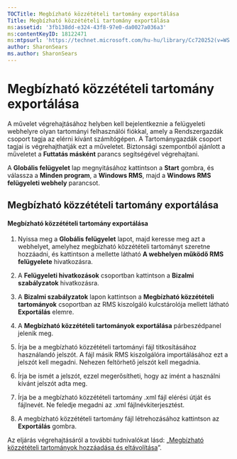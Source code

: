 ```yaml
---
TOCTitle: Megbízható közzétételi tartomány exportálása
Title: Megbízható közzétételi tartomány exportálása
ms:assetid: '3fb138dd-e324-43f8-97e0-da0027a036a3'
ms:contentKeyID: 18122471
ms:mtpsurl: 'https://technet.microsoft.com/hu-hu/library/Cc720252(v=WS.10)'
author: SharonSears
ms.author: SharonSears
---
```


Megbízható közzétételi tartomány exportálása
============================================

A művelet végrehajtásához helyben kell bejelentkeznie a felügyeleti webhelyre olyan tartományi felhasználói fiókkal, amely a Rendszergazdák csoport tagja az elérni kívánt számítógépen. A Tartománygazdák csoport tagjai is végrehajthatják ezt a műveletet. Biztonsági szempontból ajánlott a műveletet a **Futtatás másként** parancs segítségével végrehajtani.

A **Globális felügyelet** lap megnyitásához kattintson a **Start** gombra, és válassza a **Minden program**, a **Windows RMS**, majd a **Windows RMS felügyeleti webhely** parancsot.

Megbízható közzétételi tartomány exportálása
--------------------------------------------

#### Megbízható közzétételi tartomány exportálása

1.  Nyissa meg a **Globális felügyelet** lapot, majd keresse meg azt a webhelyet, amelyhez megbízható közzétételi tartományt szeretne hozzáadni, és kattintson a mellette látható **A webhelyen működő RMS felügyelete** hivatkozásra.

2.  A **Felügyeleti hivatkozások** csoportban kattintson a **Bizalmi szabályzatok** hivatkozásra.

3.  A **Bizalmi szabályzatok** lapon kattintson a **Megbízható közzétételi tartományok** csoportban az RMS kiszolgáló kulcstárolója mellett látható **Exportálás** elemre.

4.  A **Megbízható közzétételi tartományok exportálása** párbeszédpanel jelenik meg.

5.  Írja be a megbízható közzétételi tartományi fájl titkosításához használandó jelszót. A fájl másik RMS kiszolgálóra importálásához ezt a jelszót kell megadni. Nehezen feltörhető jelszót kell megadnia.

6.  Írja be ismét a jelszót, ezzel megerősítheti, hogy az imént a használni kívánt jelszót adta meg.

7.  Írja be a megbízható közzétételi tartomány .xml fájl elérési útját és fájlnevét. Ne feledje megadni az .xml fájlnévkiterjesztést.

8.  A megbízható közzétételi tartomány fájl létrehozásához kattintson az **Exportálás** gombra.

Az eljárás végrehajtásáról a további tudnivalókat lásd: „[Megbízható közzétételi tartományok hozzáadása és eltávolítása](https://technet.microsoft.com/d87b502d-5497-4ccd-badf-f6807d587cee)”.
